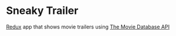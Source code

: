 # Sneaky Trailer
[Redux](http://redux.js.org/) app that shows movie trailers using [The Movie Database API](http://docs.themoviedb.apiary.io/#)
